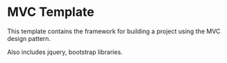 MVC Template
==============

This template contains the framework for building a project using the MVC design pattern. 

Also includes jquery, bootstrap libraries.